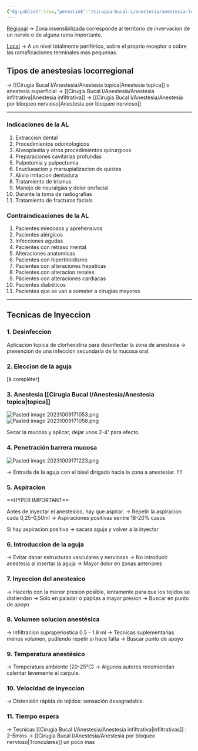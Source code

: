 ```yaml
---
{"dg-publish":true,"permalink":"/cirugia-bucal-i/anestesia/anestesia-local-y-regional/"}
---
```



<u>Regional</u> → Zona insensibilizada corresponde al territorio de invervacion de un nervio o de alguna rama importante.

<u>Local</u> → A un nivel totalmente periférico, sobre el proprio receptor o sobre las ramaficaciones terminales mas pequenas.

## Tipos de anestesias locorregional 

→ [[Cirugia Bucal I/Anestesia/Anestesia topica\|Anestesia topica]] o anestesia superficial
→ [[Cirugia Bucal I/Anestesia/Anestesia infiltrativa\|Anestesia infiltrativa]]
→ [[Cirugia Bucal I/Anestesia/Anestesia por bloqueo nervioso\|Anestesia por bloqueo nervioso]]


---
### Indicaciones de la AL

1.  Extraccion dental
2. Procedimientos odontologicos
3. Alveoplastia y otros procedimientos quirurgicos
4. Preparaciones cavitarias profundas
5. Pulpotomia y pulpectomia
6. Enuclueacion y marsupializacion de quistes
7. Alivio irritacion dentadura
8. Tratamiento de trismus
9. Manejo de neuralgias y dolor orofacial
10. Durante la toma de radiografias
11. Tratamiento de fracturas facials

### Contraindicaciones de la AL

1. Pacientes miedosos y aprehensivos
2. Pacientes alérgicos
3. Infecciones agudas
4. Pacientes con retraso mental
5. Alteraciones anatomicas
6. Pacientes con hipertiroidismo
7. Pacientes con alteraciones hepaticas
8. Pacientes con alteracion renales
9. Päcientes con alteraciones cardiacas
10. Pacientes diabéticos
11. Pacientes que se van a someter a cirugias mayores

---
## Tecnicas de Inyeccion

### 1. Desinfeccion

Aplicacion topica de clorhexidina para desinfectar la zona de anestesia → prevencion de una infeccion secundaria de la mucosa oral.

### 2. Eleccion de la aguja

[à compléter]
 
### 3. Anestesia [[Cirugia Bucal I/Anestesia/Anestesia topica\|topica]]

![Pasted image 20231009171053.png](/img/user/Cirugia%20Bucal%20I/Medias/Pasted%20image%2020231009171053.png) ![Pasted image 20231009171058.png](/img/user/Cirugia%20Bucal%20I/Medias/Pasted%20image%2020231009171058.png)

Secar la mucosa y aplicar, dejar unos 2-4' para efecto.

### 4. Penetración barrera mucosa

![Pasted image 20231009171223.png](/img/user/Cirugia%20Bucal%20I/Medias/Pasted%20image%2020231009171223.png) 

→ Entrada de la aguja con el bisel dirigado hacia la zona a anestesiar. !!!!

###  5. Aspiracion

==HYPER IMPORTANT==

Antes de inyectar el anestesico, hay que aspirar.
→ Repetir la aspiracion cada 0,25-0,50ml
→ Aspiraciones positivas eentre 18-20% casos

Si hay aspiracion positiva → sacara aguja y volver a la inyectar

### 6. Introduccion de la aguja

→ Evitar danar estructuras vasculares y nerviosas
→ No introducir anestesia al insertar la aguja
→ Mayor dolor en zonas anteriores

### 7. Inyeccion del anestesico

→ Hacerlo con la menor presion posible, lentamente para que los tejidos se distiendan
→ Solo en paladar o papilas a mayor presion
→ Buscar en punto de apoyo

### 8. Volumen solucion anestésica

→ Infiltracion supraperiostica 0.5 - 1.8 ml
→ Tecnicas suplementarias menos volumen, pudiendo repetir si hace falta
→ Buscar punto de apoyo

### 9. Temperatura anestésico

→ Temperatura ambiente (20-25°C)
→ Algunos autores recomiendan calentar levemente el carpule.

### 10. Velocidad de inyeccion 

→ Distensión rápida de tejidos: sensación desagradable.

### 11. Tiempo espera

→ Tecnicas [[Cirugia Bucal I/Anestesia/Anestesia infiltrativa\|infiltrativas]] : 2-5mins
→ [[Cirugia Bucal I/Anestesia/Anestesia por bloqueo nervioso\|Tronculares]] un poco mas